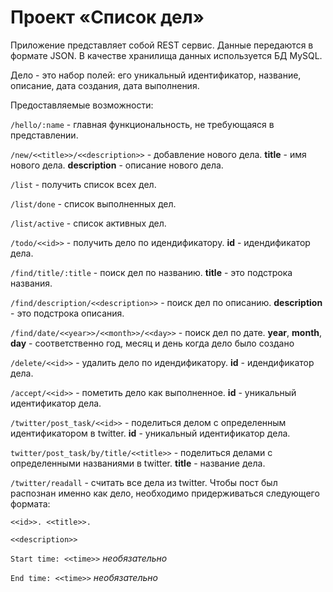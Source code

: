 # **Проект «Список дел»** #

Приложение представляет собой REST сервис. Данные передаются в формате JSON. В качестве хранилища данных используется БД MySQL.

Дело - это набор полей: его уникальный идентификатор, название, описание, дата создания, дата выполнения.

Предоставляемые возможности:

`/hello/:name` - главная функциональность, не требующаяся в представлении.

`/new/<<title>>/<<description>>` - добавление нового дела.
**title** - имя нового дела.
**description** - описание нового дела.

`/list` - получить список всех дел.

`/list/done` - список выполненных дел.

`/list/active` - список активных дел.

`/todo/<<id>>` - получить дело по идендификатору. 
**id** - идендификатор дела.

`/find/title/:title` - поиск дел по названию. 
**title** - это подстрока названия.

`/find/description/<<description>>` - поиск дел по описанию. 
**description** - это подстрока описания.

`/find/date/<<year>>/<<month>>/<<day>>` - поиск дел по дате.
**year**, **month**, **day** - соответственно год, месяц и день когда дело было создано

`/delete/<<id>>` - удалить дело по идендификатору. **id** - идендификатор дела.

`/accept/<<id>>` - пометить дело как выполненное. 
**id** - уникальный идентификатор дела.

`/twitter/post_task/<<id>>` - поделиться делом с определенным идентификатором в twitter. 
**id** - уникальный идентификатор дела.

`twitter/post_task/by/title/<<title>>` - поделиться делами с определенными названиями в twitter.
**title** - название дела.

`/twitter/readall` - считать все дела из twitter. Чтобы пост был распознан именно как дело, необходимо придерживаться следующего формата:

`<<id>>. <<title>>.`

`<<description>>`

`Start time: <<time>>`  *необязательно*

`End time: <<time>>` *необязательно*